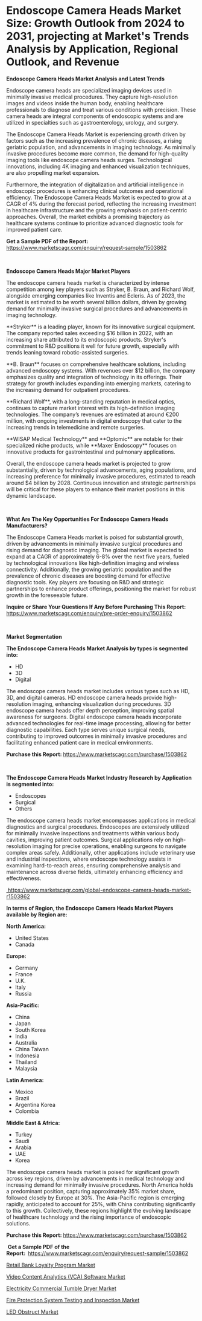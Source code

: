 <p><h1>Endoscope Camera Heads Market Size: Growth Outlook from 2024 to 2031, projecting at Market's Trends Analysis by Application, Regional Outlook, and Revenue</h1></p><p><strong>Endoscope Camera Heads Market Analysis and Latest Trends</strong></p>
<p><p>Endoscope camera heads are specialized imaging devices used in minimally invasive medical procedures. They capture high-resolution images and videos inside the human body, enabling healthcare professionals to diagnose and treat various conditions with precision. These camera heads are integral components of endoscopic systems and are utilized in specialties such as gastroenterology, urology, and surgery.</p><p>The Endoscope Camera Heads Market is experiencing growth driven by factors such as the increasing prevalence of chronic diseases, a rising geriatric population, and advancements in imaging technology. As minimally invasive procedures become more common, the demand for high-quality imaging tools like endoscope camera heads surges. Technological innovations, including 4K imaging and enhanced visualization techniques, are also propelling market expansion.</p><p>Furthermore, the integration of digitalization and artificial intelligence in endoscopic procedures is enhancing clinical outcomes and operational efficiency. The Endoscope Camera Heads Market is expected to grow at a CAGR of 4% during the forecast period, reflecting the increasing investment in healthcare infrastructure and the growing emphasis on patient-centric approaches. Overall, the market exhibits a promising trajectory as healthcare systems continue to prioritize advanced diagnostic tools for improved patient care.</p></p>
<p><strong>Get a Sample PDF of the Report:&nbsp;</strong> <a href="https://www.marketscagr.com/enquiry/request-sample/1503862?utm_campaign=1097&utm_medium=2&utm_source=Github&utm_content=ia&utm_term=08122024&utm_id=endoscope-camera-heads">https://www.marketscagr.com/enquiry/request-sample/1503862</a></p>
<p>&nbsp;</p>
<p><strong>Endoscope Camera Heads Major Market Players</strong></p>
<p><p>The endoscope camera heads market is characterized by intense competition among key players such as Stryker, B. Braun, and Richard Wolf, alongside emerging companies like Inventis and Ecleris. As of 2023, the market is estimated to be worth several billion dollars, driven by growing demand for minimally invasive surgical procedures and advancements in imaging technology.</p><p>**Stryker** is a leading player, known for its innovative surgical equipment. The company reported sales exceeding $16 billion in 2022, with an increasing share attributed to its endoscopic products. Stryker's commitment to R&D positions it well for future growth, especially with trends leaning toward robotic-assisted surgeries.</p><p>**B. Braun** focuses on comprehensive healthcare solutions, including advanced endoscopy systems. With revenues over $12 billion, the company emphasizes quality and integration of technology in its offerings. Their strategy for growth includes expanding into emerging markets, catering to the increasing demand for outpatient procedures.</p><p>**Richard Wolf**, with a long-standing reputation in medical optics, continues to capture market interest with its high-definition imaging technologies. The company’s revenues are estimated at around €200 million, with ongoing investments in digital endoscopy that cater to the increasing trends in telemedicine and remote surgeries.</p><p>**WISAP Medical Technology** and **Optomic** are notable for their specialized niche products, while **Maxer Endoscopy** focuses on innovative products for gastrointestinal and pulmonary applications. </p><p>Overall, the endoscope camera heads market is projected to grow substantially, driven by technological advancements, aging populations, and increasing preference for minimally invasive procedures, estimated to reach around $4 billion by 2028. Continuous innovation and strategic partnerships will be critical for these players to enhance their market positions in this dynamic landscape.</p></p>
<p>&nbsp;</p>
<p><strong>What Are The Key Opportunities For Endoscope Camera Heads Manufacturers?</strong></p>
<p><p>The Endoscope Camera Heads market is poised for substantial growth, driven by advancements in minimally invasive surgical procedures and rising demand for diagnostic imaging. The global market is expected to expand at a CAGR of approximately 6-8% over the next five years, fueled by technological innovations like high-definition imaging and wireless connectivity. Additionally, the growing geriatric population and the prevalence of chronic diseases are boosting demand for effective diagnostic tools. Key players are focusing on R&D and strategic partnerships to enhance product offerings, positioning the market for robust growth in the foreseeable future.</p></p>
<p><strong>Inquire or Share Your Questions If Any Before Purchasing This Report:</strong> <a href="https://www.marketscagr.com/enquiry/pre-order-enquiry/1503862?utm_campaign=1097&utm_medium=2&utm_source=Github&utm_content=ia&utm_term=08122024&utm_id=endoscope-camera-heads">https://www.marketscagr.com/enquiry/pre-order-enquiry/1503862</a></p>
<p>&nbsp;</p>
<p><strong>Market Segmentation</strong></p>
<p><strong>The Endoscope Camera Heads Market Analysis by types is segmented into:</strong></p>
<p><ul><li>HD</li><li>3D</li><li>Digital</li></ul></p>
<p><p>The endoscope camera heads market includes various types such as HD, 3D, and digital cameras. HD endoscope camera heads provide high-resolution imaging, enhancing visualization during procedures. 3D endoscope camera heads offer depth perception, improving spatial awareness for surgeons. Digital endoscope camera heads incorporate advanced technologies for real-time image processing, allowing for better diagnostic capabilities. Each type serves unique surgical needs, contributing to improved outcomes in minimally invasive procedures and facilitating enhanced patient care in medical environments.</p></p>
<p><strong>Purchase this Report:&nbsp;</strong><a href="https://www.marketscagr.com/purchase/1503862?utm_campaign=1097&utm_medium=2&utm_source=Github&utm_content=ia&utm_term=08122024&utm_id=endoscope-camera-heads">https://www.marketscagr.com/purchase/1503862</a></p>
<p>&nbsp;</p>
<p><strong>The Endoscope Camera Heads Market Industry Research by Application is segmented into:</strong></p>
<p><ul><li>Endoscopes</li><li>Surgical</li><li>Others</li></ul></p>
<p><p>The endoscope camera heads market encompasses applications in medical diagnostics and surgical procedures. Endoscopes are extensively utilized for minimally invasive inspections and treatments within various body cavities, improving patient outcomes. Surgical applications rely on high-resolution imaging for precise operations, enabling surgeons to navigate complex areas safely. Additionally, other applications include veterinary use and industrial inspections, where endoscope technology assists in examining hard-to-reach areas, ensuring comprehensive analysis and maintenance across diverse fields, ultimately enhancing efficiency and effectiveness.</p></p>
<p><a href="https://www.marketscagr.com/global-endoscope-camera-heads-market-r1503862?utm_campaign=1097&utm_medium=2&utm_source=Github&utm_content=ia&utm_term=08122024&utm_id=endoscope-camera-heads">&nbsp;https://www.marketscagr.com/global-endoscope-camera-heads-market-r1503862</a></p>
<p><strong>In terms of Region, the Endoscope Camera Heads Market Players available by Region are:</strong></p>
<p>
    <p> <strong> North America: </strong>
        <ul>
            <li>United States</li>
            <li>Canada</li>
        </ul>
        </p> 
    <p> <strong> Europe: </strong>
        <ul>
            <li>Germany</li>
            <li>France</li>
            <li>U.K.</li>
            <li>Italy</li>
            <li>Russia</li>
        </ul>
        </p> 
    <p> <strong> Asia-Pacific: </strong>
        <ul>
            <li>China</li>
            <li>Japan</li>
            <li>South Korea</li>
            <li>India</li>
            <li>Australia</li>
            <li>China Taiwan</li>
            <li>Indonesia</li>
            <li>Thailand</li>
            <li>Malaysia</li>
        </ul>
        </p> 
    <p> <strong> Latin America: </strong>
        <ul>
            <li>Mexico</li>
            <li>Brazil</li>
            <li>Argentina Korea</li>
            <li>Colombia</li>
        </ul>
        </p> 
    <p> <strong> Middle East & Africa: </strong>
        <ul>
            <li>Turkey</li>
            <li>Saudi</li>
            <li>Arabia</li>
            <li>UAE</li>
            <li>Korea</li>
        </ul>
    </p>
    </p>
<p><p>The endoscope camera heads market is poised for significant growth across key regions, driven by advancements in medical technology and increasing demand for minimally invasive procedures. North America holds a predominant position, capturing approximately 35% market share, followed closely by Europe at 30%. The Asia-Pacific region is emerging rapidly, anticipated to account for 25%, with China contributing significantly to this growth. Collectively, these regions highlight the evolving landscape of healthcare technology and the rising importance of endoscopic solutions.</p></p>
<p><strong>Purchase this Report: </strong><a href="https://www.marketscagr.com/purchase/1503862?utm_campaign=1097&utm_medium=2&utm_source=Github&utm_content=ia&utm_term=08122024&utm_id=endoscope-camera-heads">https://www.marketscagr.com/purchase/1503862</a></p>
<p>&nbsp;<strong>Get a Sample PDF of the Report:&nbsp;&nbsp;</strong><a href="https://www.marketscagr.com/enquiry/request-sample/1503862?utm_campaign=1097&utm_medium=2&utm_source=Github&utm_content=ia&utm_term=08122024&utm_id=endoscope-camera-heads">https://www.marketscagr.com/enquiry/request-sample/1503862</a></p>
<p><strong></strong></p>
<p><p><a href="https://www.linkedin.com/pulse/retail-bank-loyalty-program-market-analysis-qualitative-quantitative-eflae?utm_campaign=1097&utm_medium=2&utm_source=Github&utm_content=ia&utm_term=08122024&utm_id=endoscope-camera-heads">Retail Bank Loyalty Program Market</a></p><p><a href="https://www.linkedin.com/pulse/video-content-analytics-vca-software-industry-sector-market-xjyte?utm_campaign=1097&utm_medium=2&utm_source=Github&utm_content=ia&utm_term=08122024&utm_id=endoscope-camera-heads">Video Content Analytics (VCA) Software Market</a></p><p><a href="https://github.com/yoshih12/Market-Research-Report-List-4/blob/main/electricity-commercial-tumble-dryer-market.md?utm_campaign=1097&utm_medium=2&utm_source=Github&utm_content=ia&utm_term=08122024&utm_id=endoscope-camera-heads">Electricity Commercial Tumble Dryer Market</a></p><p><a href="https://www.linkedin.com/pulse/fire-protection-system-testing-inspection-market-size-global-pccgf?utm_campaign=1097&utm_medium=2&utm_source=Github&utm_content=ia&utm_term=08122024&utm_id=endoscope-camera-heads">Fire Protection System Testing and Inspection Market</a></p><p><a href="https://github.com/castoriffic/Market-Research-Report-List-5/blob/main/led-obstruct-market.md?utm_campaign=1097&utm_medium=2&utm_source=Github&utm_content=ia&utm_term=08122024&utm_id=endoscope-camera-heads">LED Obstruct Market</a></p></p>